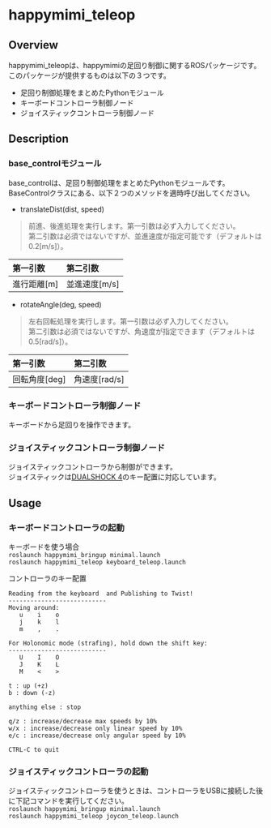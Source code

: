 # happymimi_teleop
## Overview
happymimi_teleopは、happymimiの足回り制御に関するROSパッケージです。<br>
このパッケージが提供するものは以下の３つです。
- 足回り制御処理をまとめたPythonモジュール
- キーボードコントローラ制御ノード
- ジョイスティックコントローラ制御ノード

## Description
### base_controlモジュール
base_controlは、足回り制御処理をまとめたPythonモジュールです。<br>
BaseControlクラスにある、以下２つのメソッドを適時呼び出してください。

- translateDist(dist, speed)
> 前進、後進処理を実行します。第一引数は必ず入力してください。<br>
> 第二引数は必須ではないですが、並進速度が指定可能です（デフォルトは0.2[m/s]）。

|  第一引数  |  第二引数  |
| :-- | :-- |
| 進行距離[m] |  並進速度[m/s]  |

- rotateAngle(deg, speed)
> 左右回転処理を実行します。第一引数は必ず入力してください。<br>
> 第二引数は必須ではないですが、角速度が指定できます（デフォルトは0.5[rad/s]）。

|  第一引数  |  第二引数  |
| :-- | :-- |
| 回転角度[deg] |  角速度[rad/s]  |


### キーボードコントローラ制御ノード
キーボードから足回りを操作できます。


### ジョイスティックコントローラ制御ノード
ジョイスティックコントローラから制御ができます。<br>
ジョイスティックは[DUALSHOCK 4](https://www.playstation.com/ja-jp/accessories/dualshock-4-wireless-controller/)のキー配置に対応しています。

## Usage
### キーボードコントローラの起動
キーボードを使う場合<br>
`roslaunch happymimi_bringup minimal.launch`<br>
`roslaunch happymimi_teleop keyboard_teleop.launch`


コントローラのキー配置
```
Reading from the keyboard  and Publishing to Twist!
---------------------------
Moving around:
   u    i    o
   j    k    l
   m    ,    .

For Holonomic mode (strafing), hold down the shift key:
---------------------------
   U    I    O
   J    K    L
   M    <    >

t : up (+z)
b : down (-z)

anything else : stop

q/z : increase/decrease max speeds by 10%
w/x : increase/decrease only linear speed by 10%
e/c : increase/decrease only angular speed by 10%

CTRL-C to quit
```


### ジョイスティックコントローラの起動
ジョイスティックコントローラを使うときは、コントローラをUSBに接続した後に下記コマンドを実行してください。<br>
`roslaunch happymimi_bringup minimal.launch`<br>
`roslaunch happymimi_teleop joycon_teleop.launch`

